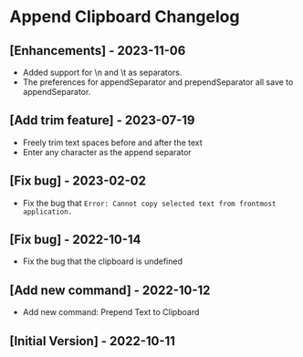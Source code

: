 # Append Clipboard Changelog

## [Enhancements] - 2023-11-06

- Added support for \n and \t as separators.
- The preferences for appendSeparator and prependSeparator all save to appendSeparator.

## [Add trim feature] - 2023-07-19

- Freely trim text spaces before and after the text
- Enter any character as the append separator

## [Fix bug] - 2023-02-02

- Fix the bug that `Error: Cannot copy selected text from frontmost application.`

## [Fix bug] - 2022-10-14

- Fix the bug that the clipboard is undefined

## [Add new command] - 2022-10-12

- Add new command: Prepend Text to Clipboard

## [Initial Version] - 2022-10-11
